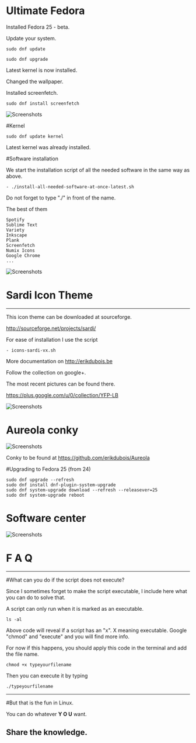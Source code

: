 # Ultimate Fedora

Installed Fedora 25 - beta.

Update your system.

	sudo dnf update

	sudo dnf upgrade

Latest kernel is now installed.

Changed the wallpaper.

Installed screenfetch.

	sudo dnf install screenfetch

![Screenshots](http://i.imgur.com/myZn07i.png)


#Kernel

	sudo dnf update kernel

Latest kernel was already installed.


	

#Software installation

We start the installation script of all the needed software in the same way as above. 

	- ./install-all-needed-software-at-once-latest.sh

Do not forget to type "./" in front of the name.

The best of them 

	Spotify
	Sublime Text
	Variety
	Inkscape
	Plank
	Screenfetch
	Numix Icons
	Google Chrome
	...


![Screenshots](http://i.imgur.com/yDvFT1i.png)



# Sardi Icon Theme
-------------------

This icon theme can be downloaded at  sourceforge.

http://sourceforge.net/projects/sardi/

For ease of installation I use the script


	- icons-sardi-vx.sh



More documentation on http://erikdubois.be

Follow the collection on google+.

The most recent pictures can be found there.

https://plus.google.com/u/0/collection/YFP-LB


![Screenshots](http://i.imgur.com/M2rmNRk.png)


# Aureola conky


![Screenshots](http://i.imgur.com/1qGFKhV.png)


Conky to be found at https://github.com/erikdubois/Aureola




#Upgrading to Fedora 25 (from 24)

	sudo dnf upgrade --refresh
	sudo dnf install dnf-plugin-system-upgrade
	sudo dnf system-upgrade download --refresh --releasever=25
	sudo dnf system-upgrade reboot


# Software center

![Screenshots](http://i.imgur.com/eWizUOs.png)




# F  A  Q
--------------------

#What can you do if the script does not execute?

Since I sometimes forget to make the script executable, I include here what you can do to solve that.

A script can only run when it is marked as an executable.

	ls -al 

Above code will reveal if a script has an "x". X meaning executable.
Google "chmod" and "execute" and you will find more info.

For now if this happens, you should apply this code in the terminal and add the file name.

	chmod +x typeyourfilename

Then you can execute it by typing

	./typeyourfilename



------------------------------------
#But that is the fun in Linux.

You can do whatever <b>Y O U</b> want.

Share the knowledge.
------------------------------------



